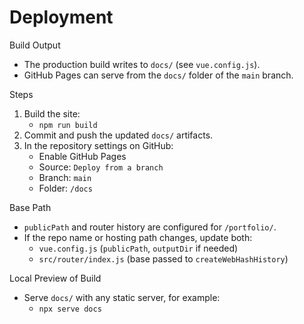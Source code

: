 # Deployment

Build Output

- The production build writes to `docs/` (see `vue.config.js`).
- GitHub Pages can serve from the `docs/` folder of the `main` branch.

Steps

1. Build the site:
   - `npm run build`
2. Commit and push the updated `docs/` artifacts.
3. In the repository settings on GitHub:
   - Enable GitHub Pages
   - Source: `Deploy from a branch`
   - Branch: `main`
   - Folder: `/docs`

Base Path

- `publicPath` and router history are configured for `/portfolio/`.
- If the repo name or hosting path changes, update both:
  - `vue.config.js` (`publicPath`, `outputDir` if needed)
  - `src/router/index.js` (base passed to `createWebHashHistory`)

Local Preview of Build

- Serve `docs/` with any static server, for example:
  - `npx serve docs`
